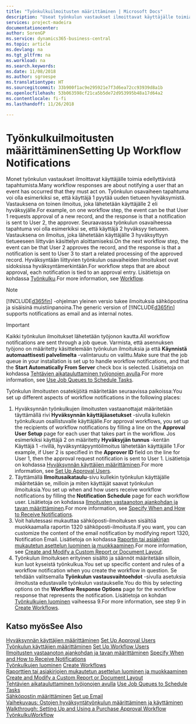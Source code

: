 ```yaml
---
title: "Työnkulkuilmoitusten määrittäminen | Microsoft Docs"
description: "Useat työnkulun vastaukset ilmoittavat käyttäjälle toimia vaativista tapahtumista. Työnkulun osavaiheen tapahtuma voi olla esimerkiksi se, että käyttäjä 1 pyytää uuden tietueen hyväksymistä. Vastauksena on toinen ilmoitus, joka lähetetään käyttäjälle 2 eli hyväksyjälle. Seuraavassa työnkulun osavaiheessa tapahtuma voi olla esimerkiksi se, että käyttäjä 2 hyväksyy tietueen. Vastauksena on ilmoitus, joka lähetetään käyttäjälle 3 hyväksyttyyn tietueeseen liittyvän käsittelyn aloittamiseksi. Hyväksyntään liittyvien työnkulun osavaiheiden ilmoitukset ovat sidoksissa hyväksyntämerkintään."
services: project-madeira
documentationcenter: 
author: SorenGP
ms.service: dynamics365-business-central
ms.topic: article
ms.devlang: na
ms.tgt_pltfrm: na
ms.workload: na
ms.search.keywords: 
ms.date: 11/08/2018
ms.author: sgroespe
ms.translationtype: HT
ms.sourcegitcommit: 33b900f1ac9e295921e7f3d6ea72cc93939d8a1b
ms.openlocfilehash: 53b063598cf21ca5b5de72d953995b48a17d64a2
ms.contentlocale: fi-fi
ms.lasthandoff: 11/26/2018

---
```

# <a name="setting-up-workflow-notifications"></a><span data-ttu-id="58808-106">Työnkulkuilmoitusten määrittäminen</span><span class="sxs-lookup"><span data-stu-id="58808-106">Setting Up Workflow Notifications</span></span>
<span data-ttu-id="58808-107">Monet työnkulun vastaukset ilmoittavat käyttäjälle toimia edellyttävistä tapahtumista.</span><span class="sxs-lookup"><span data-stu-id="58808-107">Many workflow responses are about notifying a user that an event has occurred that they must act on.</span></span> <span data-ttu-id="58808-108">Työnkulun osavaiheen tapahtuma voi olla esimerkiksi se, että käyttäjä 1 pyytää uuden tietueen hyväksymistä. Vastauksena on toinen ilmoitus, joka lähetetään käyttäjälle 2 eli hyväksyjälle.</span><span class="sxs-lookup"><span data-stu-id="58808-108">For example, on one workflow step, the event can be that User 1 requests approval of a new record, and the response is that a notification is sent to User 2, the approver.</span></span> <span data-ttu-id="58808-109">Seuraavassa työnkulun osavaiheessa tapahtuma voi olla esimerkiksi se, että käyttäjä 2 hyväksyy tietueen. Vastauksena on ilmoitus, joka lähetetään käyttäjälle 3 hyväksyttyyn tietueeseen liittyvän käsittelyn aloittamiseksi.</span><span class="sxs-lookup"><span data-stu-id="58808-109">On the next workflow step, the event can be that User 2 approves the record, and the response is that a notification is sent to User 3 to start a related processing of the approved record.</span></span> <span data-ttu-id="58808-110">Hyväksyntään liittyvien työnkulun osavaiheiden ilmoitukset ovat sidoksissa hyväksyntämerkintään.</span><span class="sxs-lookup"><span data-stu-id="58808-110">For workflow steps that are about approval, each notification is tied to an approval entry.</span></span> <span data-ttu-id="58808-111">Lisätietoja on kohdassa [Työnkulku](across-workflow.md).</span><span class="sxs-lookup"><span data-stu-id="58808-111">For more information, see [Workflow](across-workflow.md).</span></span>  

> [!NOTE]  
>  <span data-ttu-id="58808-112">[!INCLUDE[d365fin](includes/d365fin_md.md)] -ohjelman yleinen versio tukee ilmoituksia sähköpostina ja sisäisinä muistiinpanoina.</span><span class="sxs-lookup"><span data-stu-id="58808-112">The generic version of [!INCLUDE[d365fin](includes/d365fin_md.md)] supports notifications as email and as internal notes.</span></span>  

> [!IMPORTANT]  
>  <span data-ttu-id="58808-113">Kaikki työnkulun ilmoitukset lähetetään työjonon kautta.</span><span class="sxs-lookup"><span data-stu-id="58808-113">All workflow notifications are sent through a job queue.</span></span> <span data-ttu-id="58808-114">Varmista, että asennuksen työjono on määritetty käsittelemään työnkulun ilmoituksia ja että **Käynnistä automaattisesti palvelimelta** -valintaruutu on valittu.</span><span class="sxs-lookup"><span data-stu-id="58808-114">Make sure that the job queue in your installation is set up to handle workflow notifications, and that the **Start Automatically From Server** check box is selected.</span></span> <span data-ttu-id="58808-115">Lisätietoja on kohdassa [Tehtävien aikatauluttaminen työjonojen avulla](admin-job-queues-schedule-tasks.md).</span><span class="sxs-lookup"><span data-stu-id="58808-115">For more information, see [Use Job Queues to Schedule Tasks](admin-job-queues-schedule-tasks.md).</span></span>

<span data-ttu-id="58808-116">Työnkulun ilmoitusten osatekijöitä määritetään seuraavissa paikoissa:</span><span class="sxs-lookup"><span data-stu-id="58808-116">You set up different aspects of workflow notifications in the following places:</span></span>  

1.  <span data-ttu-id="58808-117">Hyväksynnän työnkulkujen ilmoitusten vastaanottajat määritetään täyttämällä rivi **Hyväksynnän käyttäjäasetukset** -sivulla kullekin työnkulkuun osallistuvalle käyttäjälle.</span><span class="sxs-lookup"><span data-stu-id="58808-117">For approval workflows, you set up the recipients of workflow notifications by filling a line on the **Approval User Setup** page for each user that takes part in the workflow.</span></span> <span data-ttu-id="58808-118">Jos esimerkiksi käyttäjä 2 on määritetty **Hyväksyjän tunnus** -kentän Käyttäjä 1 -rivillä, hyväksyntäpyyntöilmoitus lähetetään käyttäjälle 1.</span><span class="sxs-lookup"><span data-stu-id="58808-118">For example, if User 2 is specified in the **Approver ID** field on the line for User 1, then the approval request notification is sent to User 1.</span></span> <span data-ttu-id="58808-119">Lisätietoja on kohdassa [Hyväksynnän käyttäjien määrittäminen](across-how-to-set-up-approval-users.md).</span><span class="sxs-lookup"><span data-stu-id="58808-119">For more information, see [Set Up Approval Users](across-how-to-set-up-approval-users.md).</span></span>  
2.  <span data-ttu-id="58808-120">Täyttämällä **Ilmoitusaikataulu**-sivu kullekin työnkulun käyttäjälle määritetään se, milloin ja miten käyttäjät saavat työnkulun ilmoituksia.</span><span class="sxs-lookup"><span data-stu-id="58808-120">You set up when and how users receive workflow notifications by filling the **Notification Schedule** page for each workflow user.</span></span> <span data-ttu-id="58808-121">Lisätietoja on kohdassa [Ilmoitusten vastaanoton ajankohdan ja tavan määrittäminen](across-how-to-specify-when-and-how-to-receive-notifications.md).</span><span class="sxs-lookup"><span data-stu-id="58808-121">For more information, see [Specify When and How to Receive Notifications](across-how-to-specify-when-and-how-to-receive-notifications.md).</span></span>  
3.  <span data-ttu-id="58808-122">Voit halutessasi mukauttaa sähköposti-ilmoituksen sisältöä muokkaamalla raportin 1320 sähköposti-ilmoitusta.</span><span class="sxs-lookup"><span data-stu-id="58808-122">If you want, you can customize the content of the email notification by modifying report 1320, Notification Email.</span></span> <span data-ttu-id="58808-123">Lisätietoja on kohdassa [Raportin tai asiakirjan mukautetun asettelun luominen ja muokkaaminen](ui-how-create-custom-report-layout.md).</span><span class="sxs-lookup"><span data-stu-id="58808-123">For more information, see [Create and Modify a Custom Report or Document Layout](ui-how-create-custom-report-layout.md).</span></span>  
4.  <span data-ttu-id="58808-124">Työnkulun ilmoituksen erityinen sisältö ja säännöt määritetään silloin, kun luot kyseistä työnkulkua.</span><span class="sxs-lookup"><span data-stu-id="58808-124">You set up specific content and rules of a workflow notification when you create the workflow in question.</span></span> <span data-ttu-id="58808-125">Se tehdään valitsemalla **Työnkulun vastausvaihtoehdot** -sivulla asetuksia ilmoitusta edustavalle työnkulun vastaukselle.</span><span class="sxs-lookup"><span data-stu-id="58808-125">You do this by selecting options on the **Workflow Response Options** page for the workflow response that represents the notification.</span></span> <span data-ttu-id="58808-126">Lisätietoja on kohdan [Työnkulkujen luominen](across-how-to-create-workflows.md) vaiheessa 9.</span><span class="sxs-lookup"><span data-stu-id="58808-126">For more information, see step 9 in [Create Workflows](across-how-to-create-workflows.md).</span></span>  

## <a name="see-also"></a><span data-ttu-id="58808-127">Katso myös</span><span class="sxs-lookup"><span data-stu-id="58808-127">See Also</span></span>  
 <span data-ttu-id="58808-128">[Hyväksynnän käyttäjien määrittäminen](across-how-to-set-up-approval-users.md) </span><span class="sxs-lookup"><span data-stu-id="58808-128">[Set Up Approval Users](across-how-to-set-up-approval-users.md) </span></span>  
 <span data-ttu-id="58808-129">[Työnkulun käyttäjien määrittäminen](across-how-to-set-up-workflow-users.md) </span><span class="sxs-lookup"><span data-stu-id="58808-129">[Set Up Workflow Users](across-how-to-set-up-workflow-users.md) </span></span>  
 <span data-ttu-id="58808-130">[Ilmoitusten vastaanoton ajankohdan ja tavan määrittäminen](across-how-to-specify-when-and-how-to-receive-notifications.md) </span><span class="sxs-lookup"><span data-stu-id="58808-130">[Specify When and How to Receive Notifications](across-how-to-specify-when-and-how-to-receive-notifications.md) </span></span>  
 <span data-ttu-id="58808-131">[Työnkulkujen luominen](across-how-to-create-workflows.md) </span><span class="sxs-lookup"><span data-stu-id="58808-131">[Create Workflows](across-how-to-create-workflows.md) </span></span>  
 <span data-ttu-id="58808-132">[Raporttien tai asiakirjojen mukautetun asettelun luominen ja muokkaaminen](ui-how-create-custom-report-layout.md) </span><span class="sxs-lookup"><span data-stu-id="58808-132">[Create and Modify a Custom Report or Document Layout](ui-how-create-custom-report-layout.md) </span></span>  
 <span data-ttu-id="58808-133">[Tehtävien aikatauluttaminen työjonojen avulla](admin-job-queues-schedule-tasks.md) </span><span class="sxs-lookup"><span data-stu-id="58808-133">[Use Job Queues to Schedule Tasks](admin-job-queues-schedule-tasks.md) </span></span>  
 <span data-ttu-id="58808-134">[Sähköpostin määrittäminen](admin-how-setup-email.md) </span><span class="sxs-lookup"><span data-stu-id="58808-134">[Set up Email](admin-how-setup-email.md) </span></span>  
 <span data-ttu-id="58808-135">[Vaihekuvaus: Ostojen hyväksyntätyönkulun määrittäminen ja käyttäminen](walkthrough-setting-up-and-using-a-purchase-approval-workflow.md) </span><span class="sxs-lookup"><span data-stu-id="58808-135">[Walkthrough: Setting Up and Using a Purchase Approval Workflow](walkthrough-setting-up-and-using-a-purchase-approval-workflow.md) </span></span>  
 [<span data-ttu-id="58808-136">Työnkulku</span><span class="sxs-lookup"><span data-stu-id="58808-136">Workflow</span></span>](across-workflow.md)   

